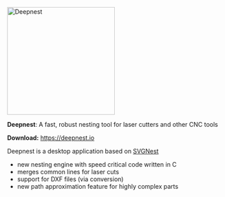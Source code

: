 <img src="https://deepnest.io/img/logo-large.png" alt="Deepnest" width="250">

**Deepnest**: A fast, robust nesting tool for laser cutters and other CNC tools

**Download:** https://deepnest.io

Deepnest is a desktop application based on [SVGNest](https://github.com/Jack000/SVGnest)

- new nesting engine with speed critical code written in C
- merges common lines for laser cuts
- support for DXF files (via conversion)
- new path approximation feature for highly complex parts
